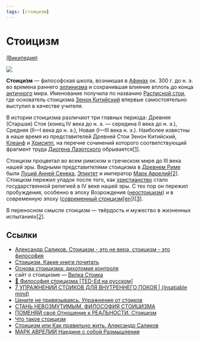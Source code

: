 ```yaml
---
tags: [стоицизм]
---
```

# Стоицизм
[(Википедия)](https://ru.wikipedia.org/wiki/%D0%A1%D1%82%D0%BE%D0%B8%D1%86%D0%B8%D0%B7%D0%BC)

![](../assets/stoicism.jpg)

**Стоици́зм** — философская школа, возникшая в [Афинах](https://ru.wikipedia.org/wiki/%D0%94%D1%80%D0%B5%D0%B2%D0%BD%D0%B8%D0%B5_%D0%90%D1%84%D0%B8%D0%BD%D1%8B "Древние Афины") ок. 300 г. до н. э. во времена раннего [эллинизма](https://ru.wikipedia.org/wiki/%D0%AD%D0%BB%D0%BB%D0%B8%D0%BD%D0%B8%D0%B7%D0%BC "Эллинизм") и сохранившая влияние вплоть до конца [античного](https://ru.wikipedia.org/wiki/%D0%90%D0%BD%D1%82%D0%B8%D1%87%D0%BD%D0%BE%D1%81%D1%82%D1%8C "Античность") мира. Именование получила по названию [Расписной стои](https://ru.wikipedia.org/wiki/%D0%A0%D0%B0%D1%81%D0%BF%D0%B8%D1%81%D0%BD%D0%B0%D1%8F_%D1%81%D1%82%D0%BE%D1%8F "Расписная стоя"), где основатель стоицизма [Зенон Китийский](https://ru.wikipedia.org/wiki/%D0%97%D0%B5%D0%BD%D0%BE%D0%BD_%D0%9A%D0%B8%D1%82%D0%B8%D0%B9%D1%81%D0%BA%D0%B8%D0%B9 "Зенон Китийский") впервые самостоятельно выступил в качестве учителя.

В истории стоицизма различают три главных периода: Древняя (Старшая) Стоя (конец IV века до н. э. — середина II века до н. э.), Средняя (II—I века до н. э.), Новая (I—III века н. э.). Наиболее известны в наше время из представителей Древней Стои Зенон Китийский, [Клеанф](https://ru.wikipedia.org/wiki/%D0%9A%D0%BB%D0%B5%D0%B0%D0%BD%D1%84 "Клеанф") и [Хрисипп](https://ru.wikipedia.org/wiki/%D0%A5%D1%80%D0%B8%D1%81%D0%B8%D0%BF%D0%BF "Хрисипп"), на перечне сочинений которого соответствующий фрагмент труда [Диогена Лаэртского](https://ru.wikipedia.org/wiki/%D0%94%D0%B8%D0%BE%D0%B3%D0%B5%D0%BD_%D0%9B%D0%B0%D1%8D%D1%80%D1%82%D1%81%D0%BA%D0%B8%D0%B9 "Диоген Лаэртский") обрывается[\[1\]](https://ru.wikipedia.org/wiki/%D0%A1%D1%82%D0%BE%D0%B8%D1%86%D0%B8%D0%B7%D0%BC#cite_note-_cf064a662e57733b-1).

Стоицизм процветал во всем римском и греческом мире до III века нашей эры. Видными представителями стоицизма в [Древнем Риме](https://ru.wikipedia.org/wiki/%D0%94%D1%80%D0%B5%D0%B2%D0%BD%D0%B8%D0%B9_%D0%A0%D0%B8%D0%BC "Древний Рим") были [Луций Анней Сенека](https://ru.wikipedia.org/wiki/%D0%9B%D1%83%D1%86%D0%B8%D0%B9_%D0%90%D0%BD%D0%BD%D0%B5%D0%B9_%D0%A1%D0%B5%D0%BD%D0%B5%D0%BA%D0%B0 "Луций Анней Сенека"), [Эпиктет](https://ru.wikipedia.org/wiki/%D0%AD%D0%BF%D0%B8%D0%BA%D1%82%D0%B5%D1%82 "Эпиктет") и император [Марк Аврелий](https://ru.wikipedia.org/wiki/%D0%9C%D0%B0%D1%80%D0%BA_%D0%90%D0%B2%D1%80%D0%B5%D0%BB%D0%B8%D0%B9 "Марк Аврелий")[\[2\]](https://ru.wikipedia.org/wiki/%D0%A1%D1%82%D0%BE%D0%B8%D1%86%D0%B8%D0%B7%D0%BC#cite_note-autogenerated1-2). Стоицизм пережил упадок после того, как [христианство](https://ru.wikipedia.org/wiki/%D0%A5%D1%80%D0%B8%D1%81%D1%82%D0%B8%D0%B0%D0%BD%D1%81%D1%82%D0%B2%D0%BE) стало государственной религией в IV веке нашей эры. С тех пор он пережил пробуждения, особенно в эпоху Возрождения ([неостоицизм](https://ru.wikipedia.org/wiki/%D0%9D%D0%B5%D0%BE%D1%81%D1%82%D0%BE%D0%B8%D1%86%D0%B8%D0%B7%D0%BC "Неостоицизм")) и в современную эпоху ([современный стоицизм](https://ru.wikipedia.org/w/index.php?title=%D0%A1%D0%BE%D0%B2%D1%80%D0%B5%D0%BC%D0%B5%D0%BD%D0%BD%D1%8B%D0%B9_%D1%81%D1%82%D0%BE%D0%B8%D1%86%D0%B8%D0%B7%D0%BC&action=edit&redlink=1 "Современный стоицизм (страница отсутствует)")[\[en\]](https://en.wikipedia.org/wiki/Modern_Stoicism "en:Modern Stoicism"))[\[3\]](https://ru.wikipedia.org/wiki/%D0%A1%D1%82%D0%BE%D0%B8%D1%86%D0%B8%D0%B7%D0%BC#cite_note-3).

В переносном смысле стоицизм — твёрдость и мужество в жизненных испытаниях[\[2\]](https://ru.wikipedia.org/wiki/%D0%A1%D1%82%D0%BE%D0%B8%D1%86%D0%B8%D0%B7%D0%BC#cite_note-autogenerated1-2).

## Ссылки

* [Александр Саликов. Стоицизм - это не вера, стоицизм - это философия](Александр%20Саликов.%20Стоицизм%20-%20это%20не%20вера,%20стоицизм%20-%20это%20философия.md)
* [Стоицизм. Какие книги почитать](Стоицизм.%20Какие%20книги%20почитать.md)
* [Основа стоицизма: дихотомия контроля](https://memori.online/posts/2019/05/dvoistvennost-kontrolya-v-stoicizme/)
* сайт о стоицизме — [Вилка Стоика](https://stoicfork.online/?utm_source=memori.online&utm_medium=site)
* [🔶 Философия стоицизма \[TED-Ed на русском\]](https://youtu.be/4v1QBoNI8rw)
* [7 УПРАЖНЕНИЙ СТОИКОВ ДЛЯ ВНУТРЕННЕГО ПОКОЯ | (Insatiable mind)](https://www.youtube.com/watch?v=dYc2tTy_K3c)
* [Цените не привязываясь. Упражнение от стоиков](https://www.youtube.com/watch?v=3dNi0QGiaIs)
* [СТАНЬ НЕВОЗМУТИМЫМ. ФИЛОСОФИЯ СТОИЦИЗМА](https://www.youtube.com/watch?v=CuHEiWfYDaM)
* [ПОМЕНЯЙ своё Отношение к РЕАЛЬНОСТИ. Стоицизм](https://www.youtube.com/watch?v=fp7AB_yppw4)
* [Что такое стоицизм](https://youtu.be/88JHluksgaE)
* [Стоицизм или Как правильно жить. Александр Саликов](https://youtu.be/JwV4-A1STp4)
* [МАРК АВРЕЛИЙ Наедине с собой Размышления](https://youtu.be/VuEsRU-_9ck)